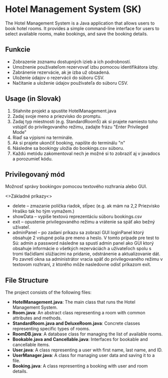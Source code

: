 # Hotel Management System (SK)
The Hotel Management System is a Java application that allows users to book hotel rooms. It provides a simple command-line interface for users to select available rooms, make bookings, and save the booking details.
## Funkcie
* Zobrazenie zoznamu dostupných izieb a ich podrobností.
* Umožnenie používateľom rezervovať izbu pomocou identifikátora izby.
* Zabránenie rezervácie, ak je izba už obsadená.
* Uloženie údajov o rezervácii do súboru CSV.
* Načítanie a uloženie údajov používateľa do súboru CSV.


## Usage (in Slovak)
1. Stiahnite projekt a spustite HotelManagement.java
2.   Zadaj svoje meno a priezvisko do promptu.
3.   Zadaj typ miestnosti (e.g. StandardRoom5) ak si prajete namiesto toho vstúpiť do privilegovaného režimu, zadajte frázu "Enter Privileged Mode"
4.   Riaď sa výpismi na terminále.
5.   Ak si prajete ukončiť booking, napíšte do terminálu "n"
6.   Následne sa bookingy uložia do bookings.csv súboru.
7.   Každú metódu zakomentoval nech je možné si to zobraziť aj v javadocs a porozumieť kódu.


## Privilegovaný mód

Možnosť správy bookingov pomocou textového rozhrania alebo GUI.

<>Základné príkazy<>

- delete – zmazanie políčka riadok, stĺpec  (e.g. ak mám na 2,2 Priezvisko Hraško tak ho tým vymažem.)
- showData – vypíše textovú reprezentáciu súboru bookings.csv
- exit – opustenie privilegovaného režimu a vrátenie sa späť ako bežný užívateľ.
- adminPanel – po zadaní príkazu sa zobrazí GUI loginPanel ktorý obsahuje 2 vstupné 
polia pre meno a heslo. V tomto prípade pre test to Sú: admin a password
 následne sa spustí admin panel ako GUI ktorý obsahuje informácie o všetkých 
rezerváciách a užívateľoch spolu s tromi tlačidlami slúžiacimi na pridanie, odstránenie 
a aktualizovanie dát. Po zavretí okna sa administrátor vracia späť do privilegovaného 
režimu v textovom rozhraní, z ktorého môže nasledovne odísť príkazom exit.

## File Structure
The project consists of the following files:
* **HotelManagement.java**: The main class that runs the Hotel Management System.
* **Room.java**: An abstract class representing a room with common attributes and methods.
*  **StandardRoom.java and DeluxeRoom.java**: Concrete classes representing specific types of rooms.
*  **RoomDB.java**: A database class for managing the list of available rooms.
*  **Bookable.java and Cancellable.java**: Interfaces for bookable and cancellable items.
*  **User.java**: A class representing a user with first name, last name, and ID.
*  **UserManager.java**: A class for managing user data and saving it to a file.
*  **Booking.java**: A class representing a booking with user and room details.
